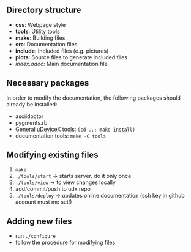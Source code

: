 ## Directory structure
- **css**: Webpage style  
- **tools**: Utility tools  
- **make**: Building files  
- **src**: Documentation files  
- **include**: Included files (e.g. pictures)  
- **plots**: Source files to generate included files  
- *index.adoc*: Main documentation file


## Necessary packages
In order to modify the documentation,
the following packages should already be installed:  
- asciidoctor  
- pygments.rb  
- General uDeviceX tools: `(cd ..; make install)`  
- documentation tools: `make -C tools`


## Modifying existing files
1. `make`  
2. `./tools/start` -> starts server. do it only once  
3. `./tools/view` -> to view changes locally  
4. add/commit/push to udx repo  
5. `./tools/deploy` -> updates online documentation (ssh key in github account must me set!)  


## Adding new files
- run `./configure`  
- follow the procedure for modifying files
